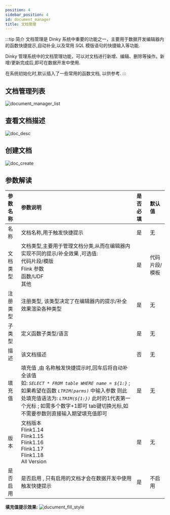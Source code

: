 ```yaml
---
position: 4
sidebar_position: 4
id: document_manager
title: 文档管理
---
```


:::tip 简介
文档管理是 Dinky 系统中重要的功能之一，主要用于数据开发编辑器内的函数快捷提示,自动补全,以及常用 SQL 模版语句的快捷输入等功能.

Dinky 管理系统中的文档管理功能，可以对文档进行新增、编辑、删除等操作。新增/更新完成后,即可在数据开发中使用.

在系统初始化时,默认插入了一些常用的函数文档, 以供参考.
:::

## 文档管理列表

![document_manager_list](http://pic.dinky.org.cn/dinky/docs/zh-CN/user_guide/register_center/document_manager/document_manager_list.png)

## 查看文档描述

![doc_desc](http://pic.dinky.org.cn/dinky/docs/zh-CN/user_guide/register_center/document_manager/doc_desc.png)

## 创建文档

![doc_create](http://pic.dinky.org.cn/dinky/docs/zh-CN/user_guide/register_center/document_manager/doc_create.png)

## 参数解读

| 参数名称 | 参数说明                                                                                                                                                                                                    | 是否必填 | 默认值     |
|:-----|:--------------------------------------------------------------------------------------------------------------------------------------------------------------------------------------------------------|:-----|:--------|
| 名称   | 文档名称,用于触发快捷提示                                                                                                                                                                                           | 是    | 无       |
| 文档类型 | 文档类型,主要用于管理文档分类,从而在编辑器内实现不同的提示/补全效果 ,可选值:<br/> 代码片段/模版<br/>Flink 参数<br/>函数/UDF<br/>其他                                                                                                                   | 是    | 代码片段/模板 |
| 注册类型 | 注册类型, 该类型决定了在编辑器内的提示/补全效果渲染各种类型                                                                                                                                                                         | 是    | 无       |
| 子类型  | 定义函数子类型/语言                                                                                                                                                                                              | 是    | 无       |
| 描述   | 该文档描述                                                                                                                                                                                                   | 否    | 无       |
| 填充值  | 填充值 ,由 名称触发快捷提示时,回车后将自动补全该值<br/> 如: _`SELECT * FROM table WHERE name = ${1:}`_ ; <br/> 如果希望在函数 _`LTRIM(parms)`_ 中输入参数 则此处填充值语法为: _`LTRIM(${1:})`_  此时的1代表第一个光标 ; 如需多个数字+1即可 tab键切换光标,如不需要参数则直接输入期望填充值即可 | 是    | 无       |
| 版本   | 文档版本<br/>Flink1.14<br/> Flink1.15<br/> Flink1.16<br/> Flink1.17<br/> Flink1.18<br/> All Version                                                                                                         | 是    | 无       |
| 是否启用 | 是否启用 , 只有启用的文档才会在数据开发中使用触发快捷提示                                                                                                                                                                          | 是    | 不启用     |

**填充值提示效果:**
![ducument_fill_style](http://pic.dinky.org.cn/dinky/docs/zh-CN/user_guide/register_center/document/ducument_fill_style.png)